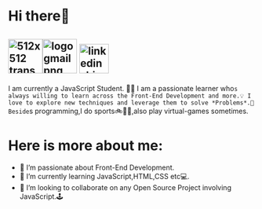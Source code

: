 <h1>Hi there👋</h1>

<a href="https://www.freepnglogos.com/pics/512x512-logo" title="Image from freepnglogos.com"><img src="https://www.freepnglogos.com/uploads/512x512-logo/512x512-transparent-logo-github-logo-24.png" width="70" alt="512x512 transparent logo, github logo" /></a><a href="https://emojipedia.org/triangular-flag/" title="Image from freepnglogos.com"><img src="https://www.freepnglogos.com/uploads/logo-gmail-png/logo-gmail-png-file-gmail-icon-svg-wikimedia-commons-0.png" width="70" alt="logo gmail png file gmail icon svg wikimedia commons" /></a> <a href="https://www.freepnglogos.com/pics/linkedin-logo-png" title="Image from freepnglogos.com"><img src="https://www.freepnglogos.com/uploads/linkedin-shiny-icon-logo-5.png" width="60" alt="linkedin shiny icon logo" /></a>
---
I am currently a JavaScript Student. 🧑‍🎓
I am a passionate learner who`s always willing to learn across the Front-End Development and more.💡
I love to explore new techniques and leverage them to solve *Problems*.🙋
Beside`s programming,I do sports🚲🏐🏓,also play virtual-games sometimes.
<h1>Here is more about me:</h1>

[1]: http://www.github.com/your_contact_info
[2]: https://www.linkedin.com/in/your_contact_info
[3]: https://www.facebook.com/your_contact_info
- 👀 I’m passionate about Front-End Development.
- 📖 I’m currently learning JavaScript,HTML,CSS etc💻.
- 🚩 I’m looking to collaborate on any Open Source Project involving JavaScript.🕹️

<!---
toccok0lev17/toccok0lev17 is a ✨ special ✨ repository because its `README.md` (this file) appears on your GitHub profile.
You can click the Preview link to take a look at your changes.
--->
